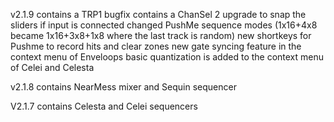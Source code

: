 v2.1.9 
contains a TRP1 bugfix
contains a ChanSel 2 upgrade to snap the sliders if input is connected
changed PushMe sequence modes (1x16+4x8 became 1x16+3x8+1x8 where the last track is random)
new shortkeys for Pushme to record hits and clear zones
new gate syncing feature in the context menu of Enveloops
basic quantization is added to the context menu of Celei and Celesta

v2.1.8 
contains NearMess mixer and Sequin sequencer

V2.1.7
contains Celesta and Celei sequencers
